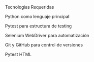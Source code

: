

Tecnologías Requeridas

Python como lenguaje principal

Pytest para estructura de testing

Selenium WebDriver para automatización

Git y GitHub para control de versiones

Pytest HTML